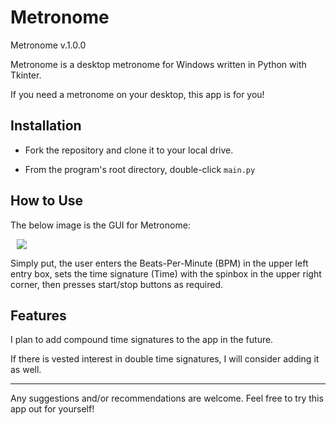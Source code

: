 # Metronome

Metronome v.1.0.0

Metronome is a desktop metronome for Windows written in Python with Tkinter.

If you need a metronome on your desktop, this app is for you!

## Installation ##

+ Fork the repository and clone it to your local drive.

+ From the program's root directory, double-click `main.py`

## How to Use

The below image is the GUI for Metronome:

<img src="https://s31.postimg.org/7qq0xnnij/metronome_gui.png" hspace="10">

Simply put, the user enters the Beats-Per-Minute (BPM) in the upper left entry box, sets the time signature (Time) with the spinbox in the upper right corner, then presses start/stop buttons as required.

## Features

I plan to add compound time signatures to the app in the future. 

If there is vested interest in double time signatures, I will consider adding it as well.

---

Any suggestions and/or recommendations are welcome.
Feel free to try this app out for yourself!
